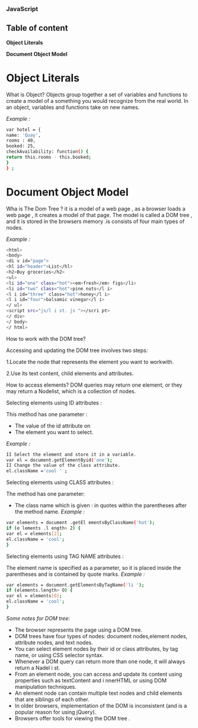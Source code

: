 ### JavaScript
## Table of content

**Object Literals**

**Document Object Model**

# Object Literals

What is Object? Objects group together a set of variables and functions to create a model
of a something you would recognize from the real world. In an object,
variables and functions take on new names.

*Example :*

```bash
var hotel = {
name: 'Quay',
rooms : 40,
booked: 25,
checkAvailability: function() {
return this.rooms - this.booked;
}
} ;
 ```
 
# Document Object Model

Wha is The Dom Tree ? it is a model of a web page , as a browser loads a web page , it creates a model of that page. The model is called a DOM tree , and it is stored in the browsers memory .is consists of four main types of nodes.

*Example :*

```bash
<html>
<body>
<di v id="page">
<hl id="header">List</hl>
<h2>Buy groceries</h2>
<ul>
<li id="one" class="hot"><em>fresh</em> figs</li>
<li id="two" class="hot">pine nuts</l i>
<l i id="three" class="hot">honey</l i>
<l i id="four">balsamic vinegar</l i>
</ ul>
<script src="js/l i st. js "></scri pt>
</ div>
</ body>
</ html>
```

How to work with the DOM tree?

Accessing and updating the DOM tree involves two steps:

1.Locate the node that represents the element you want to workwith.

2.Use its text content, child elements and attributes.

How to access elements? DOM queries may return one element, or they may return a Nodelist,
which is a collection of nodes.

Selecting elements using ID attributes :

This method has one parameter :
- The value of the id attribute on
- The element you want to select.

*Example :*

```bash
II Select the element and store it in a variable.
var el = document.getElementByid('one');
II Change the value of the class attribute.
el.className ='cool ' ;
```

Selecting elements using CLASS attributes :

The method has one parameter:
- The class name which is given : in quotes within the parentheses after the method name.
*Example :*

```bash
var elements = document .getEl ementsByClassName('hot');
if (e lements .l ength> 2) {
var el = elements[2];
el.className = 'cool';
}
```

Selecting elements using TAG NAME attributes :

The element name is specified as a parameter, so it is placed inside the parentheses and is contained by quote marks.
*Example :*

```bash
var elements = document.getElementsByTagName('li '); 
if (elements.length> O) {
var el = elements[O];
el.className = 'cool';
}
```
*Some notes for DOM tree:*

- The browser represents the page using a DOM tree.
- DOM trees have four types of nodes: document nodes,element nodes, attribute nodes, and text nodes.
- You can select element nodes by their id or class attributes, by tag name, or using CSS selector syntax.
- Whenever a DOM query can return more than one node, it will always return a Nadel i st.
- From an element node, you can access and update its content using properties such as textContent and i nnerHTML or using DOM manipulation techniques.
- An element node can contain multiple text nodes and child elements that are siblings of each other.
- In older browsers, implementation of the DOM is inconsistent (and is a popular reason for using jQuery).
- Browsers offer tools for viewing the DOM tree .
